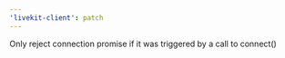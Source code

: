 ```yaml
---
'livekit-client': patch
---
```


Only reject connection promise if it was triggered by a call to connect()
